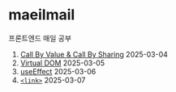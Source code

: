 # maeilmail

프론트엔드 매일 공부

1. [Call By Value & Call By Sharing](https://github.com/happy-wook-kim/maeilmail/blob/main/JS/Call%20By%20Value%20&%20Call%20By%20Sharing.md) 2025-03-04
2. [Virtual DOM](https://github.com/happy-wook-kim/maeilmail/blob/main/React/Virtual%20DOM.md) 2025-03-05
3. [useEffect](https://github.com/happy-wook-kim/maeilmail/blob/main/React/useEffect.md) 2025-03-06
4. [`<link>`](https://github.com/happy-wook-kim/maeilmail/blob/main/HTML/%3Clink%3E.md) 2025-03-07
